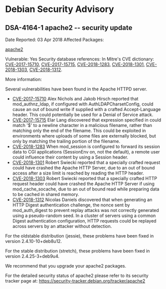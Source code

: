 
Debian Security Advisory
========================


DSA-4164-1 apache2 -- security update
-------------------------------------



Date Reported:
03 Apr 2018
Affected Packages:

[apache2](https://packages.debian.org/src:apache2)

Vulnerable:
Yes
Security database references:
In Mitre's CVE dictionary: [CVE-2017-15710](https://security-tracker.debian.org/tracker/CVE-2017-15710), [CVE-2017-15715](https://security-tracker.debian.org/tracker/CVE-2017-15715), [CVE-2018-1283](https://security-tracker.debian.org/tracker/CVE-2018-1283), [CVE-2018-1301](https://security-tracker.debian.org/tracker/CVE-2018-1301), [CVE-2018-1303](https://security-tracker.debian.org/tracker/CVE-2018-1303), [CVE-2018-1312](https://security-tracker.debian.org/tracker/CVE-2018-1312).  

More information:

Several vulnerabilities have been found in the Apache HTTPD server.


* [CVE-2017-15710](https://security-tracker.debian.org/tracker/CVE-2017-15710)
Alex Nichols and Jakob Hirsch reported that mod\_authnz\_ldap, if
 configured with AuthLDAPCharsetConfig, could cause an out of bound write
 if supplied with a crafted Accept-Language header. This could
 potentially be used for a Denial of Service attack.
* [CVE-2017-15715](https://security-tracker.debian.org/tracker/CVE-2017-15715)
Elar Lang discovered that expression specified in <FilesMatch> could
 match '$' to a newline character in a malicious filename, rather
 than matching only the end of the filename. This could be exploited
 in environments where uploads of some files are externally
 blocked, but only by matching the trailing portion of the filename.
* [CVE-2018-1283](https://security-tracker.debian.org/tracker/CVE-2018-1283)
When mod\_session is configured to forward its session data to CGI
 applications (SessionEnv on, not the default), a remote user could
 influence their content by using a Session header.
* [CVE-2018-1301](https://security-tracker.debian.org/tracker/CVE-2018-1301)
Robert Swiecki reported that a specially crafted request could have
 crashed the Apache HTTP Server, due to an out of bound access after
 a size limit is reached by reading the HTTP header.
* [CVE-2018-1303](https://security-tracker.debian.org/tracker/CVE-2018-1303)
Robert Swiecki reported that a specially crafted HTTP request header
 could have crashed the Apache HTTP Server if using
 mod\_cache\_socache, due to an out of bound read while preparing data
 to be cached in shared memory.
* [CVE-2018-1312](https://security-tracker.debian.org/tracker/CVE-2018-1312)
Nicolas Daniels discovered that when generating an HTTP Digest
 authentication challenge, the nonce sent by mod\_auth\_digest to
 prevent replay attacks was not correctly generated using a
 pseudo-random seed. In a cluster of servers using a common Digest
 authentication configuration, HTTP requests could be replayed across
 servers by an attacker without detection.


For the oldstable distribution (jessie), these problems have been fixed
in version 2.4.10-10+deb8u12.


For the stable distribution (stretch), these problems have been fixed in
version 2.4.25-3+deb9u4.


We recommend that you upgrade your apache2 packages.


For the detailed security status of apache2 please refer to its security
tracker page at:
<https://security-tracker.debian.org/tracker/apache2>





